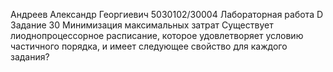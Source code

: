Андреев Александр Георгиевич 5030102/30004
Лабораторная работа D
Задание 30
Минимизация максимальных затрат
Существует лиоднопроцессорное расписание, которое удовлетворяет условию частичного порядка, и имеет следующее свойство для каждого задания?
